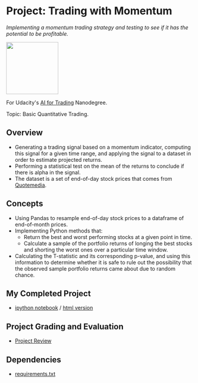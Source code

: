# Project: Trading with Momentum
*Implementing a momentum trading strategy and testing to see if it has the potential to be profitable.*

<img src="https://github.com/jamesdellinger/ai_for_trading_nanodegree_trading_with_momentum_project/blob/master/aitndlogo.png" height="140">

For Udacity's [AI for Trading](https://www.udacity.com/course/ai-for-trading--nd880) Nanodegree.

Topic: Basic Quantitative Trading.

## Overview
* Generating a trading signal based on a momentum indicator, computing this signal for a given time range, and applying the signal to a dataset in order to estimate projected returns.
* Performing a statistical test on the mean of the returns to conclude if there is alpha in the signal.
* The dataset is a set of end-of-day stock prices that comes from [Quotemedia](http://www.quotemedia.com/).

## Concepts
* Using Pandas to resample end-of-day stock prices to a dataframe of end-of-month prices.
* Implementing Python methods that:
    * Return the best and worst performing stocks at a given point in time.
    * Calculate a sample of the portfolio returns of longing the best stocks and shorting the worst ones over a particular time window.
* Calculating the T-statistic and its corresponding p-value, and using this information to determine whether it is safe to rule out the possibility that the observed sample portfolio returns came about due to random chance.

## My Completed Project
* [ipython notebook](https://github.com/jamesdellinger/ai_for_trading_nanodegree_trading_with_momentum_project/blob/master/project_1_starter.ipynb) / [html version](http://htmlpreview.github.com/?https://github.com/jamesdellinger/ai_for_trading_nanodegree_trading_with_momentum_project/blob/master/project_1_starter.html)

## Project Grading and Evaluation
* [Project Review](https://github.com/jamesdellinger/ai_for_trading_nanodegree_trading_with_momentum_project/blob/master/trading_with_momentum_project_review.pdf)

## Dependencies
* [requirements.txt](https://github.com/jamesdellinger/ai_for_trading_nanodegree_trading_with_momentum_project/blob/master/requirements.txt)
